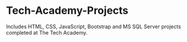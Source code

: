 # Tech-Academy-Projects
Includes HTML, CSS, JavaScript, Bootstrap and MS SQL Server projects completed at The Tech Academy. 

